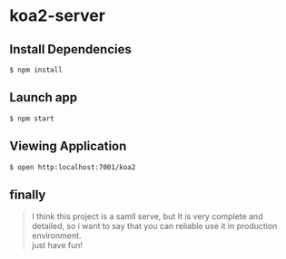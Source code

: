# koa2-server

## Install Dependencies

```
$ npm install
```

## Launch app

```
$ npm start
```

## Viewing Application

```
$ open http:localhost:7001/koa2
```
## finally

> I think this project is a samll serve, but It is very complete and detailed, so i want to say that you can reliable use it in production environment.<br>
> just have fun!


